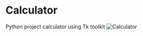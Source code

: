 # Calculator
Python project calculator using Tk toolkit
![Calculator](https://user-images.githubusercontent.com/98886371/208239904-46b8d52c-325f-4d60-907b-cd68a5cc8636.png)
